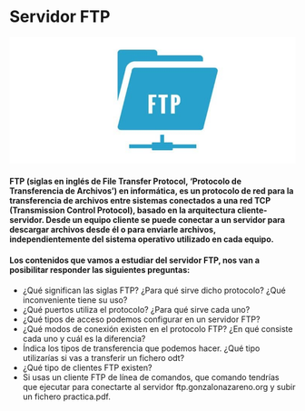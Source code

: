 # Servidor FTP

![FTP](image/FTP.jpg)

#### FTP (siglas en inglés de File Transfer Protocol, ‘Protocolo de Transferencia de Archivos’) en informática, es un protocolo de red para la transferencia de archivos entre sistemas conectados a una red TCP (Transmission Control Protocol), basado en la arquitectura cliente-servidor. Desde un equipo cliente se puede conectar a un servidor para descargar archivos desde él o para enviarle archivos, independientemente del sistema operativo utilizado en cada equipo.

#### Los contenidos que vamos a estudiar del servidor FTP, nos van a posibilitar responder las siguientes preguntas:

* ¿Qué significan las siglas FTP? ¿Para qué sirve dicho protocolo? ¿Qué inconveniente tiene su uso?
* ¿Qué puertos utiliza el protocolo? ¿Para qué sirve cada uno?
* ¿Qué tipos de acceso podemos configurar en un servidor FTP?
* ¿Qué modos de conexión existen en el protocolo FTP? ¿En qué consiste cada uno y cuál es la diferencia?
* Índica los tipos de transferencia que podemos hacer. ¿Qué tipo utilizarías si vas a transferir un fichero odt?
* ¿Qué tipo de clientes FTP existen?
* Si usas un cliente FTP de línea de comandos, que comando tendrías que ejecutar para conectarte al servidor ftp.gonzalonazareno.org y subir un fichero practica.pdf.
